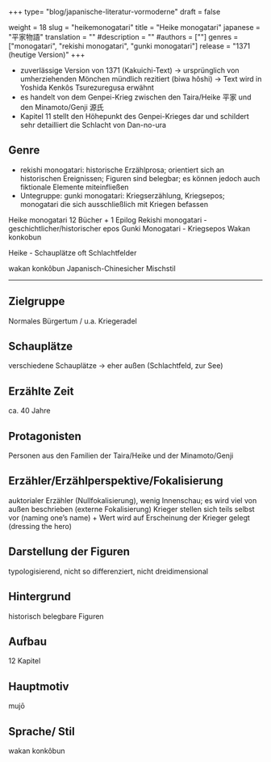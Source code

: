 +++
type= "blog/japanische-literatur-vormoderne"
draft = false

weight = 18
slug = "heikemonogatari"
title = "Heike monogatari"
japanese = "平家物語"
translation = ""
#description = ""
#authors = [""]
genres = ["monogatari", "rekishi monogatari", "gunki monogatari"]
release = "1371 (heutige Version)"
+++

- zuverlässige Version von 1371 (Kakuichi-Text) -> ursprünglich von umherziehenden Mönchen
mündlich rezitiert (biwa hôshi) -> Text wird in Yoshida Kenkôs Tsurezuregusa erwähnt
- es handelt von dem Genpei-Krieg zwischen den Taira/Heike 平家 und den Minamoto/Genji 源氏
- Kapitel 11 stellt den Höhepunkt des Genpei-Krieges dar und schildert sehr detailliert die Schlacht
von Dan-no-ura

## Genre

- rekishi monogatari: historische Erzählprosa; orientiert sich an historischen Ereignissen; Figuren sind
belegbar; es können jedoch auch fiktionale Elemente miteinfließen
- Untegruppe: gunki monogatari: Kriegserzählung, Kriegsepos; monogatari die sich ausschließlich
mit Kriegen befassen



Heike monogatari
12 Bücher + 1 Epilog
Rekishi monogatari - geschichtlicher/historischer epos
Gunki Monogatari - Kriegsepos
Wakan konkobun


Heike - Schauplätze oft Schlachtfelder

wakan konkôbun
  Japanisch-Chinesicher Mischstil

---

## Zielgruppe

Normales Bürgertum / u.a. Kriegeradel

## Schauplätze

verschiedene Schauplätze
-> eher außen (Schlachtfeld, zur
See)

## Erzählte Zeit

ca. 40 Jahre

## Protagonisten

Personen aus den Familien der
Taira/Heike und der
Minamoto/Genji

## Erzähler/Erzählperspektive/Fokalisierung

auktorialer Erzähler
(Nullfokalisierung), wenig
Innenschau; es wird viel von
außen beschrieben (externe
Fokalisierung)
Krieger stellen sich teils selbst
vor (naming one’s name) + Wert
wird auf Erscheinung der Krieger
gelegt (dressing the hero)

## Darstellung der Figuren

typologisierend, nicht so
differenziert, nicht
dreidimensional

## Hintergrund

historisch belegbare Figuren

## Aufbau

12 Kapitel

## Hauptmotiv

mujō

## Sprache/ Stil

wakan konkôbun

